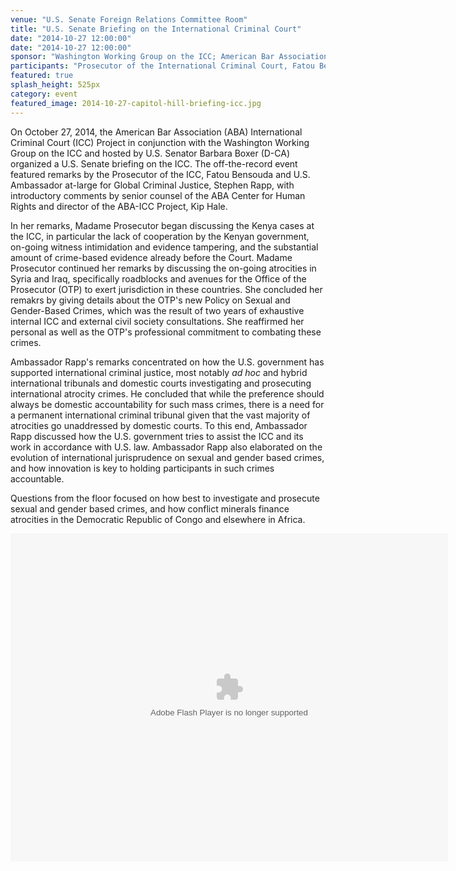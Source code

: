 ```yaml
---
venue: "U.S. Senate Foreign Relations Committee Room"
title: "U.S. Senate Briefing on the International Criminal Court"
date: "2014-10-27 12:00:00"
date: "2014-10-27 12:00:00"
sponsor: "Washington Working Group on the ICC; American Bar Association International Criminal Court Project"
participants: "Prosecutor of the International Criminal Court, Fatou Bensouda; U.S. Ambassador at-large for Global Criminal Justice, Stephen J. Rapp; moderated by Senior Counsel of American Bar Association (ABA) Center for Human Rights and Director of ABA International Criminal Court Project, Kip Hale "
featured: true
splash_height: 525px
category: event
featured_image: 2014-10-27-capitol-hill-briefing-icc.jpg
---
```

On October 27, 2014, the American Bar Association (ABA) International Criminal Court (ICC) Project in conjunction with the Washington Working Group on the ICC and hosted by U.S. Senator Barbara Boxer (D-CA) organized a U.S. Senate briefing on the ICC. The off-the-record event featured remarks by the Prosecutor of the ICC, Fatou Bensouda and U.S. Ambassador at-large for Global Criminal Justice, Stephen Rapp, with introductory comments by senior counsel of the ABA Center for Human Rights and director of the ABA-ICC Project, Kip Hale.

In her remarks, Madame Prosecutor began discussing the Kenya cases at the ICC, in particular the lack of cooperation by the Kenyan government, on-going witness intimidation and evidence tampering, and the substantial amount of crime-based evidence already before the Court. Madame Prosecutor continued her remarks by discussing the on-going atrocities in Syria and Iraq, specifically roadblocks and avenues for the Office of the Prosecutor (OTP) to exert jurisdiction in these countries. She concluded her remakrs by giving details about the OTP's new Policy on Sexual and Gender-Based Crimes, which was the result of two years of exhaustive internal ICC and external civil society consultations. She reaffirmed her personal as well as the OTP's professional commitment to combating these crimes.

Ambassador Rapp's remarks concentrated on how the U.S. government has supported international criminal justice, most notably *ad hoc* and hybrid international tribunals and domestic courts investigating and prosecuting international atrocity crimes. He concluded that while the preference should always be domestic accountability for such mass crimes, there is a need for a permanent international criminal tribunal given that the vast majority of atrocities go unaddressed by domestic courts.
To this end, Ambassador Rapp discussed how the U.S. government tries to assist the ICC and its work in accordance with U.S. law. Ambassador Rapp also elaborated on the evolution of international jurisprudence on sexual and gender based crimes, and how innovation is key to holding participants in such crimes accountable.

Questions from the floor focused on how best to investigate and prosecute sexual and gender based crimes, and how conflict minerals finance atrocities in the Democratic Republic of Congo and elsewhere in Africa.

<object width="700" height="525"> <param name="flashvars" value="offsite=true&lang=en-us&page_show_url=%2Fphotos%2F126209453%40N05%2Fsets%2F72157646690480633%2Fshow%2F&page_show_back_url=%2Fphotos%2F126209453%40N05%2Fsets%2F72157646690480633%2F&set_id=72157646690480633&jump_to="></param> <param name="movie" value="https://www.flickr.com/apps/slideshow/show.swf?v=1811922554"></param> <param name="allowFullScreen" value="true"></param><embed type="application/x-shockwave-flash" src="https://www.flickr.com/apps/slideshow/show.swf?v=1811922554" allowFullScreen="true" flashvars="offsite=true&lang=en-us&page_show_url=%2Fphotos%2F126209453%40N05%2Fsets%2F72157646690480633%2Fshow%2F&page_show_back_url=%2Fphotos%2F126209453%40N05%2Fsets%2F72157646690480633%2F&set_id=72157646690480633&jump_to=" width="700" height="525"></embed></object>
